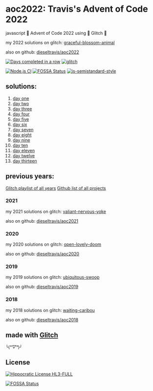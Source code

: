 # aoc2022: Travis's Advent of Code 2022

javascript 🎄 Advent of Code 2022 using 🎏 Glitch 🎏

my 2022 solutions on glitch: [graceful-blossom-animal](https://graceful-blossom-animal.glitch.me/)

also on github: [dieseltravis/aoc2022](https://github.com/dieseltravis/aoc2022)

[![Days completed in a row](https://img.shields.io/badge/⭐%20days%20in%20a%20row-13-blueviolet)](https://adventofcode.com/2022/) [![glitch](https://shields.io/badge/glitch-%F0%9F%91%8D%F0%9F%8E%8F-blue?logo=glitch&logoColor=violet)](https://glitch.com/)

[![Node.js CI](https://github.com/dieseltravis/aoc2022/actions/workflows/node.js.yml/badge.svg)](https://github.com/dieseltravis/aoc2022/actions/workflows/node.js.yml) [![FOSSA Status](https://app.fossa.com/api/projects/git%2Bgithub.com%2Fdieseltravis%2Faoc2022.svg?type=shield)](https://app.fossa.com/projects/git%2Bgithub.com%2Fdieseltravis%2Faoc2022?ref=badge_shield) [![js-semistandard-style](https://img.shields.io/badge/code%20style-semistandard-brightgreen.svg?logo=javascript)](https://github.com/standard/semistandard)

## solutions:

1. [day one](https://graceful-blossom-animal.glitch.me/day/01)
2. [day two](https://graceful-blossom-animal.glitch.me/day/02)
3. [day three](https://graceful-blossom-animal.glitch.me/day/03)
4. [day four](https://graceful-blossom-animal.glitch.me/day/04)
5. [day five](https://graceful-blossom-animal.glitch.me/day/05)
6. [day six](https://graceful-blossom-animal.glitch.me/day/06)
7. [day seven](https://graceful-blossom-animal.glitch.me/day/07)
8. [day eight](https://graceful-blossom-animal.glitch.me/day/08)
9. [day nine](https://graceful-blossom-animal.glitch.me/day/09)
10. [day ten](https://graceful-blossom-animal.glitch.me/day/10)
11. [day eleven](https://graceful-blossom-animal.glitch.me/day/11)
12. [day twelve](https://graceful-blossom-animal.glitch.me/day/12)
13. [day thirteen](https://graceful-blossom-animal.glitch.me/day/13)
<!--
14. [day fourteen](https://graceful-blossom-animal.glitch.me/day/14)
15. [day fifteen](https://graceful-blossom-animal.glitch.me/day/15)
16. [day sixteen](https://graceful-blossom-animal.glitch.me/day/16)
17. [day seventeen](https://graceful-blossom-animal.glitch.me/day/17)
18. [day eighteen](https://graceful-blossom-animal.glitch.me/day/18)
19. [day nineteen](https://graceful-blossom-animal.glitch.me/day/19)
20. [day twenty](https://graceful-blossom-animal.glitch.me/day/20)
21. [day twentyone](https://graceful-blossom-animal.glitch.me/day/21)
22. [day twentytwo](https://graceful-blossom-animal.glitch.me/day/22)
23. [day twentythree](https://graceful-blossom-animal.glitch.me/day/23)
24. [day twentyfour](https://graceful-blossom-animal.glitch.me/day/24)
25. [day twentyfive](https://graceful-blossom-animal.glitch.me/day/25)
    -->

## previous years:

[Glitch playlist of all years](https://glitch.com/@travishardiman/advent-of-code)
[Github list of all projects](https://github.com/stars/dieseltravis/lists/advent-of-code)

### 2021

my 2021 solutions on glitch: [valiant-nervous-yoke](https://valiant-nervous-yoke.glitch.me/)

also on github: [dieseltravis/aoc2021](https://github.com/dieseltravis/aoc2021)

### 2020

my 2020 solutions on glitch: [open-lovely-doom](https://open-lovely-doom.glitch.me/)

also on github: [dieseltravis/aoc2020](https://github.com/dieseltravis/aoc2020)

### 2019

my 2019 solutions on glitch: [ubiquitous-swoop](https://ubiquitous-swoop.glitch.me/)

also on github: [dieseltravis/aoc2019](https://github.com/dieseltravis/aoc2019)

### 2018

my 2018 solutions on glitch: [waiting-caribou](https://waiting-caribou.glitch.me/)

also on github: [dieseltravis/aoc2018](https://github.com/dieseltravis/aoc2018)

## made with [Glitch](https://glitch.com/)

╰(_°▽°_)╯

## License

[![Hippocratic License HL3-FULL](https://img.shields.io/static/v1?label=Hippocratic%20License&message=HL3-FULL&labelColor=5e2751&color=bc8c3d)](https://firstdonoharm.dev/version/3/0/full.html)

[![FOSSA Status](https://app.fossa.com/api/projects/git%2Bgithub.com%2Fdieseltravis%2Faoc2022.svg?type=large)](https://app.fossa.com/projects/git%2Bgithub.com%2Fdieseltravis%2Faoc2022?ref=badge_large)

